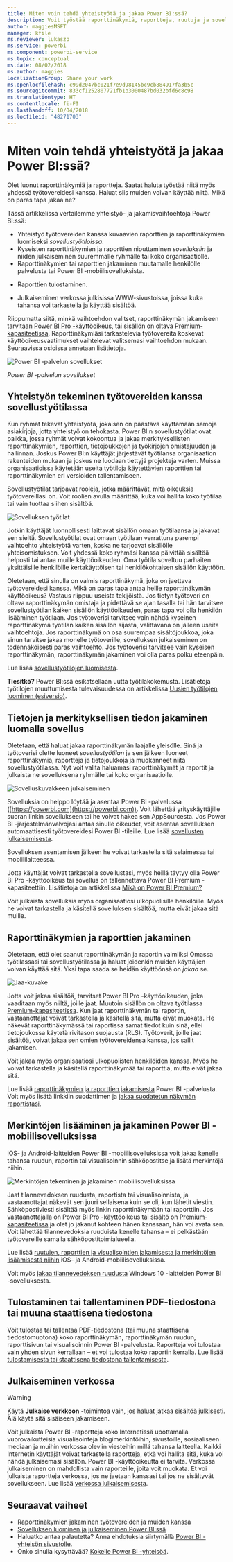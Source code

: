 ```yaml
---
title: Miten voin tehdä yhteistyötä ja jakaa Power BI:ssä?
description: Voit työstää raporttinäkymiä, raportteja, ruutuja ja sovelluksia yhdessä muiden kanssa ja jakaa niitä eri tavoilla Power BI:ssä. Jokaisella tavalla on omat etunsa.
author: maggiesMSFT
manager: kfile
ms.reviewer: lukaszp
ms.service: powerbi
ms.component: powerbi-service
ms.topic: conceptual
ms.date: 08/02/2018
ms.author: maggies
LocalizationGroup: Share your work
ms.openlocfilehash: c99d2047bc021f7e9d98145bc9cb884917fa3b5c
ms.sourcegitcommit: 833cf1252807721fb1b3000487bd032bfd6c8c98
ms.translationtype: HT
ms.contentlocale: fi-FI
ms.lasthandoff: 10/04/2018
ms.locfileid: "48271703"
---
```

# <a name="how-should-i-collaborate-and-share-in-power-bi"></a>Miten voin tehdä yhteistyötä ja jakaa Power BI:ssä?

Olet luonut raporttinäkymiä ja raportteja. Saatat haluta työstää niitä myös yhdessä työtovereidesi kanssa. Haluat siis muiden voivan käyttää niitä. Mikä on paras tapa jakaa ne?

Tässä artikkelissa vertailemme yhteistyö- ja jakamisvaihtoehtoja Power BI:ssä: 

* Yhteistyö työtovereiden kanssa kuvaavien raporttien ja raporttinäkymien luomiseksi *sovellustyötiloissa*.
* Kyseisten raporttinäkymien ja raporttien niputtaminen *sovelluksiin* ja niiden julkaiseminen suuremmalle ryhmälle tai koko organisaatiolle.
* Raporttinäkymien tai raporttien jakaminen muutamalle henkilölle palvelusta tai Power BI -mobiilisovelluksista.
- Raporttien tulostaminen.
* Julkaiseminen verkossa julkisissa WWW-sivustoissa, joissa kuka tahansa voi tarkastella ja käyttää sisältöä.

Riippumatta siitä, minkä vaihtoehdon valitset, raporttinäkymän jakamiseen tarvitaan [Power BI Pro -käyttöoikeus](service-features-license-type.md), tai sisällön on oltava [Premium-kapasiteetissa](service-premium.md). Raporttinäkymiäsi tarkastelevia työtovereita koskevat käyttöoikeusvaatimukset vaihtelevat valitsemasi vaihtoehdon mukaan. Seuraavissa osioissa annetaan lisätietoja. 

![Power BI -palvelun sovellukset](media/service-how-to-collaborate-distribute-dashboards-reports/power-bi-apps-home-blog.png)

*Power BI -palvelun sovellukset*

## <a name="collaborate-with-coworkers-in-an-app-workspace"></a>Yhteistyön tekeminen työtovereiden kanssa sovellustyötilassa

Kun ryhmät tekevät yhteistyötä, jokaisen on päästävä käyttämään samoja asiakirjoja, jotta yhteistyö on tehokasta. Power BI:n sovellustyötilat ovat paikka, jossa ryhmät voivat kokoontua ja jakaa merkityksellisten raporttinäkymien, raporttien, tietojoukkojen ja työkirjojen omistajuuden ja hallinnan. Joskus Power BI:n käyttäjät järjestävät työtilansa organisaation rakenteiden mukaan ja joskus ne luodaan tiettyjä projekteja varten. Muissa organisaatioissa käytetään useita työtiloja käytettävien raporttien tai raporttinäkymien eri versioiden tallentamiseen. 

Sovellustyötilat tarjoavat rooleja, jotka määrittävät, mitä oikeuksia työtovereillasi on. Voit roolien avulla määrittää, kuka voi hallita koko työtilaa tai vain tuottaa siihen sisältöä.

![Sovelluksen työtilat](media/service-how-to-collaborate-distribute-dashboards-reports/power-bi-apps-workspaces.png)

Jotkin käyttäjät luonnollisesti laittavat sisällön omaan työtilaansa ja jakavat sen sieltä. Sovellustyötilat ovat omaan työtilaan verrattuna parempi vaihtoehto yhteistyötä varten, koska ne tarjoavat sisällölle yhteisomistuksen. Voit yhdessä koko ryhmäsi kanssa päivittää sisältöä helposti tai antaa muille käyttöoikeuden. Oma työtila soveltuu parhaiten yksittäisille henkilöille kertakäyttöisen tai henkilökohtaisen sisällön käyttöön.

Oletetaan, että sinulla on valmis raporttinäkymä, joka on jaettava työtovereidesi kanssa. Mikä on paras tapa antaa heille raporttinäkymän käyttöoikeus? Vastaus riippuu useista tekijöistä. Jos tietyn työtoveri on oltava raporttinäkymän omistaja ja pidettävä se ajan tasalla tai hän tarvitsee sovellustyötilan kaiken sisällön käyttöoikeuden, paras tapa voi olla henkilön lisääminen työtilaan. Jos työtoverisi tarvitsee vain nähdä kyseinen raporttinäkymä työtilan kaiken sisällön sijasta, valittavana on jälleen useita vaihtoehtoja. Jos raporttinäkymä on osa suurempaa sisältöjoukkoa, joka sinun tarvitse jakaa monelle työtoverille, sovelluksen julkaiseminen on todennäköisesti paras vaihtoehto. Jos työtoverisi tarvitsee vain kyseisen raporttinäkymän, raporttinäkymän jakaminen voi olla paras polku eteenpäin. 

Lue lisää [sovellustyötilojen luomisesta](service-create-workspaces.md).

**Tiesitkö?** Power BI:ssä esikatsellaan uutta työtilakokemusta. Lisätietoja työtilojen muuttumisesta tulevaisuudessa on artikkelissa [Uusien työtilojen luominen (esiversio)](service-create-the-new-workspaces.md). 

## <a name="distribute-data-and-insights-by-creating-an-app"></a>Tietojen ja merkityksellisen tiedon jakaminen luomalla sovellus

Oletetaan, että haluat jakaa raporttinäkymän laajalle yleisölle. Sinä ja työtoverisi olette luoneet *sovellustyötilan* ja sen jälkeen luoneet raporttinäkymiä, raportteja ja tietojoukkoja ja muokanneet niitä sovellustyötilassa. Nyt voit valita haluamasi raporttinäkymät ja raportit ja julkaista ne sovelluksena ryhmälle tai koko organisaatiolle. 

![Sovelluskuvakkeen julkaiseminen](media/service-how-to-collaborate-distribute-dashboards-reports/power-bi-app-publish-600.png)

Sovelluksia on helppo löytää ja asentaa Power BI -palvelussa ([https://powerbi.com](https://powerbi.com)). Voit lähettää yrityskäyttäjille suoran linkin sovellukseen tai he voivat hakea sen AppSourcesta. Jos Power BI -järjestelmänvalvojasi antaa sinulle oikeudet, voit asentaa sovelluksen automaattisesti työtovereidesi Power BI -tileille. Lue lisää [sovellusten julkaisemisesta](consumer/end-user-create-apps.md). 

Sovelluksen asentamisen jälkeen he voivat tarkastella sitä selaimessa tai mobiililaitteessa.

Jotta käyttäjät voivat tarkastella sovellustasi, myös heillä täytyy olla Power BI Pro -käyttöoikeus tai sovellus on tallennettava Power BI Premium -kapasiteettiin. Lisätietoja on artikkelissa [Mikä on Power BI Premium?](service-premium.md)

Voit julkaista sovelluksia myös organisaatiosi ulkopuolisille henkilöille. Myös he voivat tarkastella ja käsitellä sovelluksen sisältöä, mutta eivät jakaa sitä muille.

## <a name="share-dashboards-and-reports"></a>Raporttinäkymien ja raporttien jakaminen
Oletetaan, että olet saanut raporttinäkymän ja raportin valmiiksi Omassa työtilassasi tai sovellustyötilassa ja haluat joidenkin muiden käyttäjien voivan käyttää sitä. Yksi tapa saada se heidän käyttöönsä on *jakaa* se. 

![Jaa-kuvake](media/service-how-to-collaborate-distribute-dashboards-reports/power-bi-share-in-situ.png)

Jotta voit jakaa sisältöä, tarvitset Power BI Pro -käyttöoikeuden, joka vaaditaan myös niiltä, joille jaat. Muutoin sisällön on oltava työtilassa [Premium-kapasiteetissa](service-premium.md). Kun jaat raporttinäkymän tai raportin, vastaanottajat voivat tarkastella ja käsitellä sitä, mutta eivät muokata. He näkevät raporttinäkymässä tai raportissa samat tiedot kuin sinä, ellei tietojoukossa käytetä rivitason suojausta (RLS). Työtoverit, joille jaat sisältöä, voivat jakaa sen omien työtovereidensa kanssa, jos sallit jakamisen. 

Voit jakaa myös organisaatiosi ulkopuolisten henkilöiden kanssa. Myös he voivat tarkastella ja käsitellä raporttinäkymää tai raporttia, mutta eivät jakaa sitä. 

Lue lisää [raporttinäkymien ja raporttien jakamisesta](service-share-dashboards.md) Power BI -palvelusta. Voit myös lisätä linkkiin suodattimen ja [jakaa suodatetun näkymän raportistasi](service-share-reports.md).

## <a name="annotate-and-share-from-the-power-bi-mobile-apps"></a>Merkintöjen lisääminen ja jakaminen Power BI -mobiilisovelluksissa
iOS- ja Android-laitteiden Power BI -mobiilisovelluksissa voit jakaa kenelle tahansa ruudun, raportin tai visualisoinnin sähköpostitse ja lisätä merkintöjä niihin. 

![Merkintöjen tekeminen ja jakaminen mobiilisovelluksissa](media/service-how-to-collaborate-distribute-dashboards-reports/power-bi-iphone-annotate.png)

Jaat tilannevedoksen ruudusta, raportista tai visualisoinnista, ja vastaanottajat näkevät sen juuri sellaisena kuin se oli, kun lähetit viestin. Sähköpostiviesti sisältää myös linkin raporttinäkymään tai raporttiin. Jos vastaanottajalla on Power BI Pro -käyttöoikeus tai sisältö on [Premium-kapasiteetissa](service-premium.md) ja olet jo jakanut kohteen hänen kanssaan, hän voi avata sen. Voit lähettää tilannevedoksia ruuduista kenelle tahansa – ei pelkästään työtovereille samalla sähköpostitoimialueella.

Lue lisää [ruutujen, raporttien ja visualisointien jakamisesta ja merkintöjen lisäämisestä niihin](consumer/mobile/mobile-annotate-and-share-a-tile-from-the-mobile-apps.md) iOS- ja Android-mobiilisovelluksissa.

Voit myös [jakaa tilannevedoksen ruudusta](consumer/mobile/mobile-windows-10-phone-app-get-started.md) Windows 10 -laitteiden Power BI -sovelluksesta.

## <a name="print-or-save-as-pdf-or-other-static-file"></a>Tulostaminen tai tallentaminen PDF-tiedostona tai muuna staattisena tiedostona
Voit tulostaa tai tallentaa PDF-tiedostona (tai muuna staattisena tiedostomuotona) koko raporttinäkymän, raporttinäkymän ruudun, raporttisivun tai visualisoinnin Power BI -palvelusta. Raportteja voi tulostaa vain yhden sivun kerrallaan – et voi tulostaa koko raportin kerralla. Lue lisää [tulostamisesta tai staattisena tiedostona tallentamisesta](consumer/end-user-print.md).

## <a name="publish-to-the-web"></a>Julkaiseminen verkossa

> [!WARNING]
> Käytä **Julkaise verkkoon** -toimintoa vain, jos haluat jatkaa sisältöä julkisesti. Älä käytä sitä sisäiseen jakamiseen.

Voit julkaista Power BI -raportteja koko Internetissä upottamalla vuorovaikutteisia visualisointeja blogimerkintöihin, sivustoille, sosiaaliseen mediaan ja muihin verkossa oleviin viesteihin millä tahansa laitteella. Kaikki Internetin käyttäjät voivat tarkastella raportteja, etkä voi hallita sitä, kuka voi nähdä julkaisemasi sisällön. Power BI -käyttöoikeutta ei tarvita. Verkossa julkaiseminen on mahdollista vain raporteille, joita voit muokata. Et voi julkaista raportteja verkossa, jos ne jaetaan kanssasi tai jos ne sisältyvät sovellukseen. Lue lisää [verkossa julkaisemisesta](service-publish-to-web.md).

## <a name="next-steps"></a>Seuraavat vaiheet
* [Raporttinäkymien jakaminen työtovereiden ja muiden kanssa](service-share-dashboards.md)
* [Sovelluksen luominen ja julkaiseminen Power BI:ssä](consumer/end-user-create-apps.md)
* Haluatko antaa palautetta? Anna ehdotuksia siirtymällä [Power BI -yhteisön sivustolle](https://community.powerbi.com/).
* Onko sinulla kysyttävää? [Kokeile Power BI -yhteisöä](http://community.powerbi.com/).

